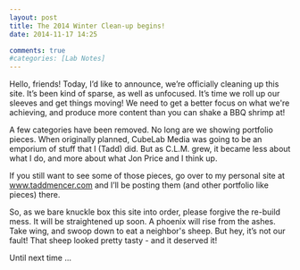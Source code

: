 ```yaml
---
layout: post
title: The 2014 Winter Clean-up begins!
date: 2014-11-17 14:25

comments: true
#categories: [Lab Notes]
---
```

Hello, friends! Today, I’d like to announce, we’re officially cleaning up this site. It’s been kind of sparse, as well as unfocused. It’s time we roll up our sleeves and get things moving! We need to get a better focus on what we're achieving, and produce more content than you can shake a BBQ shrimp at!

A few categories have been removed. No long are we showing portfolio pieces. When originally planned, CubeLab Media was going to be an emporium of stuff that I (Tadd) did. But as C.L.M. grew, it became less about what I do, and more about what Jon Price and I think up.

If you still want to see some of those pieces, go over to my personal site at <a href="http://www.taddmencer.com" target="_blank">www.taddmencer.com</a> and I’ll be posting them (and other portfolio like pieces) there.

So, as we bare knuckle box this site into order, please forgive the re-build mess. It will be straightened up soon. A phoenix will rise from the ashes. Take wing, and swoop down to eat a neighbor's sheep. But hey, it’s not our fault! That sheep looked pretty tasty - and it deserved it!

Until next time ...
